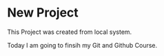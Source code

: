 # New Project

This Project was created from local system.

Today I am going to finsih my Git and Github Course.


